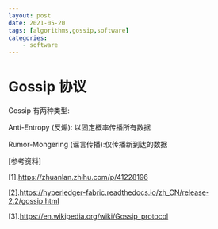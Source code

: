 ```yaml
---
layout: post
date: 2021-05-20
tags: [algorithms,gossip,software]
categories:
    - software
---
```

# Gossip 协议

Gossip 有两种类型:

Anti-Entropy (反煽): 以固定概率传播所有数据

Rumor-Mongering (谣言传播):仅传播新到达的数据



[参考资料]

[1].https://zhuanlan.zhihu.com/p/41228196

[2].https://hyperledger-fabric.readthedocs.io/zh_CN/release-2.2/gossip.html

[3].https://en.wikipedia.org/wiki/Gossip_protocol